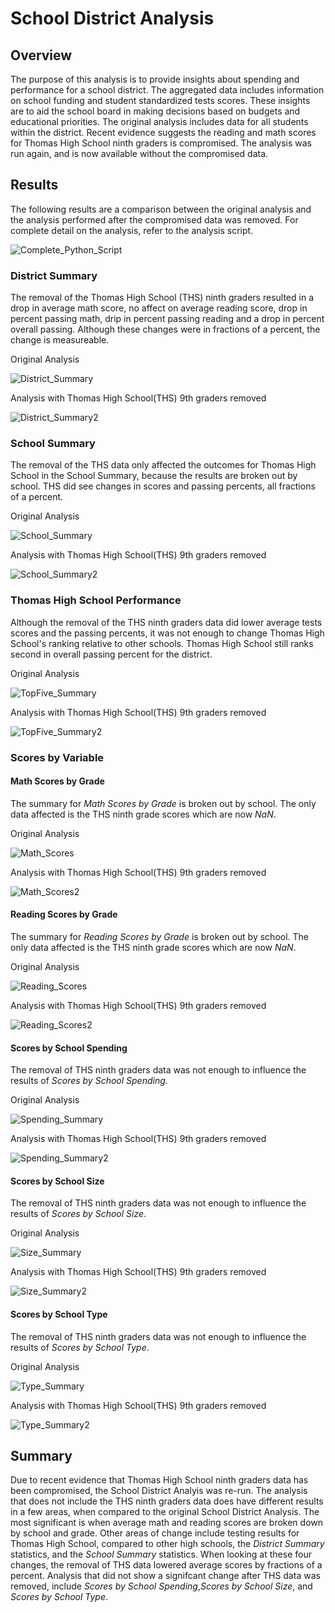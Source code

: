 # School District Analysis

## Overview

The purpose of this analysis is to provide insights about spending and performance for a school district. The aggregated data includes information on school funding and student standardized tests scores. These insights are to aid the school board in making decisions based on budgets and educational priorities. The original analysis includes data for all students within the district. Recent evidence suggests the reading and math scores for Thomas High School ninth graders is compromised. The analysis was run again, and is now available without the compromised data.

## Results

The following results are a comparison between the original analysis and the analysis performed after the compromised data was removed. For complete detail on the analysis, refer to the analysis script.

![Complete_Python_Script](/PyCitySchools_Challenge.ipynb)

### District Summary

The removal of the Thomas High School (THS) ninth graders resulted in a drop in average math score, no affect on average reading score, drop in percent passing math, drip in percent passing reading and a drop in percent overall passing. Although these changes were in fractions of a percent, the change is measureable.

Original Analysis

![District_Summary](/Resources/district_summary.png)

Analysis with Thomas High School(THS) 9th graders removed

![District_Summary2](/Resources/district_summary_RTHS.png)

### School Summary

The removal of the THS data only affected the outcomes for Thomas High School in the School Summary, because the results are broken out by school. THS did see changes in scores and passing percents, all fractions of a percent.

Original Analysis

![School_Summary](/Resources/school_summary.png)

Analysis with Thomas High School(THS) 9th graders removed

![School_Summary2](/Resources/school_summary_RTHS.png)


### Thomas High School Performance

Although the removal of the THS ninth graders data did lower average tests scores and the passing percents, it was not enough to change Thomas High School's ranking relative to other schools. Thomas High School still ranks second in overall passing percent for the district.

Original Analysis

![TopFive_Summary](/Resources/top_five_schools.png)

Analysis with Thomas High School(THS) 9th graders removed

![TopFive_Summary2](/Resources/top_five_schools_RTHS.png)

### Scores by Variable

#### Math Scores by Grade

The summary for *Math Scores by Grade* is broken out by school. The only data affected is the THS ninth grade scores which are now *NaN*.

Original Analysis

![Math_Scores](/Resources/math_scores_by_grade.png)

Analysis with Thomas High School(THS) 9th graders removed

![Math_Scores2](/Resources/math_scores_by_grade_RTHS.png)

#### Reading Scores by Grade

The summary for *Reading Scores by Grade* is broken out by school. The only data affected is the THS ninth grade scores which are now *NaN*.

Original Analysis

![Reading_Scores](/Resources/reading_scores_by_grade.png)

Analysis with Thomas High School(THS) 9th graders removed

![Reading_Scores2](/Resources/reading_scores_by_grade_RTHS.png)

#### Scores by School Spending

The removal of THS ninth graders data was not enough to influence the results of *Scores by School Spending*.

Original Analysis

![Spending_Summary](/Resources/spending_summary.png)

Analysis with Thomas High School(THS) 9th graders removed

![Spending_Summary2](/Resources/spending_summary_RTHS.png)

#### Scores by School Size

The removal of THS ninth graders data was not enough to influence the results of *Scores by School Size*.

Original Analysis

![Size_Summary](/Resources/size_summary.png)

Analysis with Thomas High School(THS) 9th graders removed

![Size_Summary2](/Resources/size_summary_RTHS.png)

#### Scores by School Type

The removal of THS ninth graders data was not enough to influence the results of *Scores by School Type*.


Original Analysis

![Type_Summary](/Resources/type_summary.png)

Analysis with Thomas High School(THS) 9th graders removed

![Type_Summary2](/Resources/type_summary_RTHS.png)

  
## Summary
Due to recent evidence that Thomas High School ninth graders data has been compromised, the School District Analyis was re-run. The analysis that does not include the THS ninth graders data does have different results in a few areas, when compared to the original School District Analysis. The most significant is when average math and reading scores are broken down by school and grade. Other areas of change include testing results for Thomas High School, compared to other high schools, the *District Summary* statistics, and the *School Summary* statistics. When looking at these four changes, the removal of THS data lowered average scores by fractions of a percent. Analysis that did not show a signifcant change after THS data was removed, include *Scores by School Spending*,*Scores by School Size*, and *Scores by School Type*.
